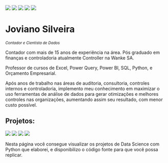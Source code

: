 [![](https://img.shields.io/badge/Autor-Joviano_Silveira-red.svg)](https://www.joviano.com/)
[![](https://img.shields.io/badge/Linkedin-blue.svg)](https://www.linkedin.com/in/jovianosilveira/)
[![](https://img.shields.io/badge/Youtube-red.svg)](https://www.youtube.com/jovianosilveira)
[![](https://img.shields.io/badge/Instagram-blueviolet.svg)](https://www.instagram.com/jovi.silveira/)
[![](https://img.shields.io/badge/Cursos-CONFIRA-sucess.svg)](https://joviano.com/cursos-para-voce)


# Joviano Silveira
<sub>*Contador e Cientista de Dados*</sub>

Contador com mais de 15 anos de experiência na área. Pós graduado em finanças e controladoria atualmente  Controller na Wanke SA. 

Professor de cursos de Excel, Power Query, Power BI, SQL, Python, e Orçamento Empresarial.

Após anos de trabalho nas áreas de auditoria, consultoria, controles internos e controladoria, implemento meu conhecimento em maximizar o uso ferramentas de análise de dados para gerar otimizações e melhores controles nas organizações, aumentando assim seu resultado, com menor custo possível.


## Projetos:
[![](https://img.shields.io/badge/Python-blue.svg)](https://www.python.org/)
[![](https://img.shields.io/badge/Pandas-blueviolet.svg)](https://pandas.pydata.org/)
[![](https://img.shields.io/badge/SKLearn-orange.svg)](https://scikit-learn.org/stable/)
[![](https://img.shields.io/badge/MatPlotLib-blue.svg)](https://matplotlib.org/)

Nesta página você consegue visualizar os projetos de Data Science com Python que elaborei, e disponibilizo o código fonte para que você possa replicar.